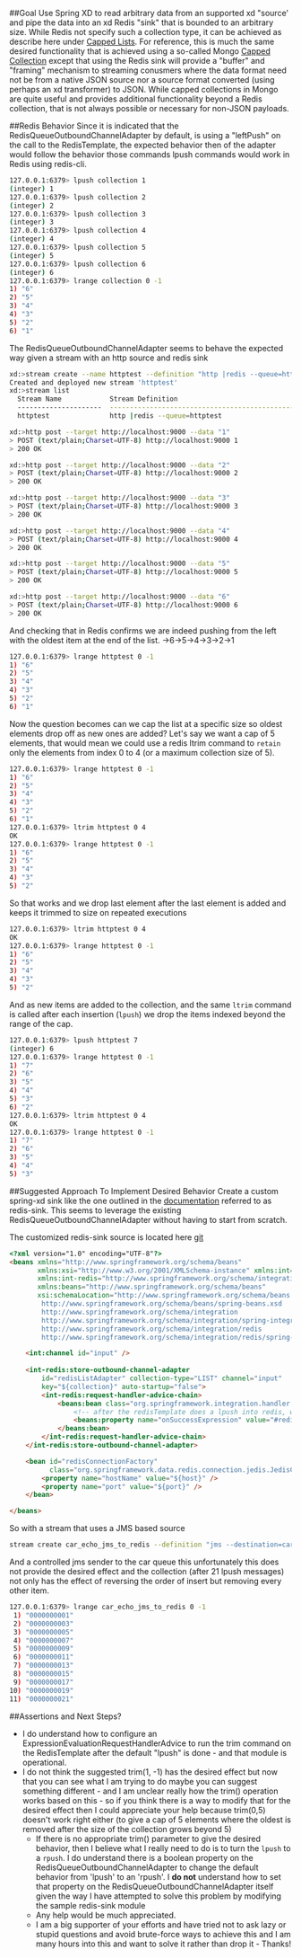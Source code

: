 ##Goal
Use Spring XD to read arbitrary data from an supported xd "source' and pipe the data into an xd Redis "sink" that is bounded to an arbitrary size. While Redis not specify such a collection type, it can be achieved as describe here under [Capped Lists](http://redis.io/topics/data-types-intro#capped-lists). For reference, this is much the same desired functionality that is achieved using a so-called Mongo [Capped Collection](https://docs.mongodb.org/manual/core/capped-collections/) except that using the Redis sink will provide a "buffer" and "framing" mechanism to streaming conusmers where the data format need not be from a native JSON source nor a source format converted (using perhaps an xd transformer) to JSON. While capped collections in Mongo are quite useful and provides additional functionality beyond a  Redis collection, that is not always possible or necessary for non-JSON payloads. 

##Redis Behavior
Since it is indicated that the RedisQueueOutboundChannelAdapter by default, is using a "leftPush" on the call to the RedisTemplate, the expected behavior then of the adapter would follow the behavior those commands lpush commands would work in Redis using redis-cli. 
```bash
127.0.0.1:6379> lpush collection 1
(integer) 1
127.0.0.1:6379> lpush collection 2
(integer) 2
127.0.0.1:6379> lpush collection 3
(integer) 3
127.0.0.1:6379> lpush collection 4
(integer) 4
127.0.0.1:6379> lpush collection 5
(integer) 5
127.0.0.1:6379> lpush collection 6
(integer) 6
127.0.0.1:6379> lrange collection 0 -1
1) "6"
2) "5"
3) "4"
4) "3"
5) "2"
6) "1"
```
The RedisQueueOutboundChannelAdapter seems to behave the expected way given a stream with an http source and redis sink
```bash
xd:>stream create --name httptest --definition "http |redis --queue=httptest" --deploy
Created and deployed new stream 'httptest'
xd:>stream list
  Stream Name            Stream Definition                                           Status
  ---------------------  ----------------------------------------------------------  ----------
  httptest               http |redis --queue=httptest                                deployed

xd:>http post --target http://localhost:9000 --data "1"
> POST (text/plain;Charset=UTF-8) http://localhost:9000 1
> 200 OK

xd:>http post --target http://localhost:9000 --data "2"
> POST (text/plain;Charset=UTF-8) http://localhost:9000 2
> 200 OK

xd:>http post --target http://localhost:9000 --data "3"
> POST (text/plain;Charset=UTF-8) http://localhost:9000 3
> 200 OK

xd:>http post --target http://localhost:9000 --data "4"
> POST (text/plain;Charset=UTF-8) http://localhost:9000 4
> 200 OK

xd:>http post --target http://localhost:9000 --data "5"
> POST (text/plain;Charset=UTF-8) http://localhost:9000 5
> 200 OK

xd:>http post --target http://localhost:9000 --data "6"
> POST (text/plain;Charset=UTF-8) http://localhost:9000 6
> 200 OK
```
And checking that in Redis confirms we are indeed pushing from the left with the oldest item at the end of the list. ->6->5->4->3->2->1
```bash
127.0.0.1:6379> lrange httptest 0 -1
1) "6"
2) "5"
3) "4"
4) "3"
5) "2"
6) "1"

```

Now the question becomes can we cap the list at a specific size so oldest elements drop off as new ones are added? Let's say we want a cap of 5 elements, that would mean we could use a redis ltrim command to ```retain``` only the elements from index 0 to 4 (or a maximum collection size of 5). 

```bash
127.0.0.1:6379> lrange httptest 0 -1
1) "6"
2) "5"
3) "4"
4) "3"
5) "2"
6) "1"
127.0.0.1:6379> ltrim httptest 0 4
OK
127.0.0.1:6379> lrange httptest 0 -1
1) "6"
2) "5"
3) "4"
4) "3"
5) "2"

```
So that works and we drop last element after the last element is added and keeps it trimmed to size on repeated executions
```bash
127.0.0.1:6379> ltrim httptest 0 4
OK
127.0.0.1:6379> lrange httptest 0 -1
1) "6"
2) "5"
3) "4"
4) "3"
5) "2"
```
And as new items are added to the collection, and the same ```ltrim``` command is called after each insertion (```lpush```) we drop the items indexed beyond the range of the cap.
```bash
127.0.0.1:6379> lpush httptest 7
(integer) 6
127.0.0.1:6379> lrange httptest 0 -1
1) "7"
2) "6"
3) "5"
4) "4"
5) "3"
6) "2"
127.0.0.1:6379> ltrim httptest 0 4
OK
127.0.0.1:6379> lrange httptest 0 -1
1) "7"
2) "6"
3) "5"
4) "4"
5) "3"

```


##Suggested Approach To Implement Desired Behavior 
Create a custom spring-xd sink like the one outlined in the [documentation](http://docs.spring.io/spring-xd/docs/current/reference/html/#creating-a-sink-module) referred to as redis-sink. This seems to leverage the existing RedisQueueOutboundChannelAdapter without having to start from scratch. 

The customized redis-sink source is located here [git](https://github.com/petergdoyle/estreaming/tree/master/spring-xd-samples-min)
```html
<?xml version="1.0" encoding="UTF-8"?>
<beans xmlns="http://www.springframework.org/schema/beans"
       xmlns:xsi="http://www.w3.org/2001/XMLSchema-instance" xmlns:int="http://www.springframework.org/schema/integration"
       xmlns:int-redis="http://www.springframework.org/schema/integration/redis"
       xmlns:beans="http://www.springframework.org/schema/beans"
       xsi:schemaLocation="http://www.springframework.org/schema/beans
		http://www.springframework.org/schema/beans/spring-beans.xsd
		http://www.springframework.org/schema/integration
		http://www.springframework.org/schema/integration/spring-integration.xsd
		http://www.springframework.org/schema/integration/redis
		http://www.springframework.org/schema/integration/redis/spring-integration-redis.xsd">

    <int:channel id="input" />
    
    <int-redis:store-outbound-channel-adapter
        id="redisListAdapter" collection-type="LIST" channel="input"
        key="${collection}" auto-startup="false">
        <int-redis:request-handler-advice-chain>
            <beans:bean class="org.springframework.integration.handler.advice.ExpressionEvaluatingRequestHandlerAdvice">
                <!-- after the redisTemplate does a lpush into redis, we keep the collection bounded to 5 -->
                <beans:property name="onSuccessExpression" value="#redisTemplate.boundListOps(${collection}).trim(-1,1)"/>
            </beans:bean>
        </int-redis:request-handler-advice-chain>
    </int-redis:store-outbound-channel-adapter>

    <bean id="redisConnectionFactory"
          class="org.springframework.data.redis.connection.jedis.JedisConnectionFactory">
        <property name="hostName" value="${host}" />
        <property name="port" value="${port}" />
    </bean>

</beans>
```

So with a stream that uses a JMS based source
```bash
stream create car_echo_jms_to_redis --definition "jms --destination=car | redis-store-capped" --deploy
```
And a controlled jms sender to the car queue this unfortunately this does not provide the desired effect and the collection (after 21 lpush messages) not only has the effect of reversing the order of insert but removing every other item.
```bash 
127.0.0.1:6379> lrange car_echo_jms_to_redis 0 -1
 1) "0000000001"
 2) "0000000003"
 3) "0000000005"
 4) "0000000007"
 5) "0000000009"
 6) "0000000011"
 7) "0000000013"
 8) "0000000015"
 9) "0000000017"
10) "0000000019"
11) "0000000021"

```


##Assertions and Next Steps?
- I do understand how to configure an ExpressionEvaluationRequestHandlerAdvice to run the trim command on the RedisTemplate after the default "lpush" is done - and that module is operational. 
- I do not think the suggested trim(1, -1) has the desired effect but now that you can see what I am trying to do maybe you can suggest something different - and I am unclear really how the trim() operation works based on this - so if you think there is a way to modify that for the desired effect then I could appreciate your help because trim(0,5) doesn't work right either (to give a cap of 5 elements where the oldest is removed after the size of the collection grows beyond 5)
	- If there is no appropriate trim() parameter to give the desired behavior, then I believe what I really need to do is to turn the ```lpush``` to a ```rpush```. I do understand there is a boolean property on the RedisQueueOutboundChannelAdapter to change the default behavior from 'lpush' to an 'rpush'. I **do not** understand how to set that property on the RedisQueueOutboundChannelAdapter itself given the way I have attempted to solve this problem by modifying the sample redis-sink module
	- Any help would be much appreciated. 
	- I am a big supporter of your efforts and have tried not to ask lazy or stupid questions and avoid brute-force ways to achieve this and I am many hours into this and want to solve it rather than drop it - Thanks!